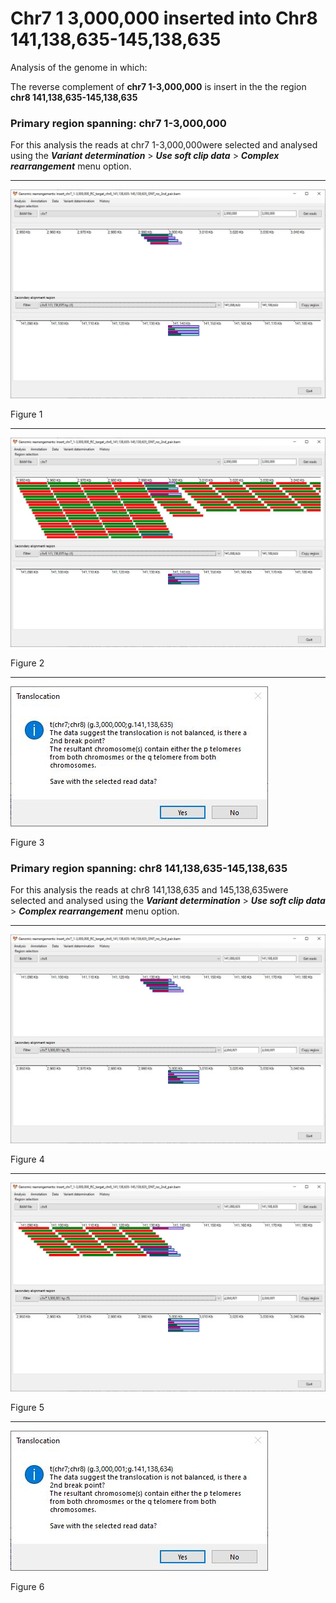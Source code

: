 # Chr7 1 3,000,000  inserted into Chr8 141,138,635-145,138,635

Analysis of the genome in which: 

The reverse complement of **chr7 1-3,000,000** is insert in the the region **chr8 141,138,635-145,138,635**

### Primary region spanning: chr7 1-3,000,000 

For this analysis the reads at chr7 1-3,000,000were selected and analysed using the ___Variant determination___ > ___Use soft clip data___ > ___Complex rearrangement___ menu option.<hr />

![image](images/insert_chr7_1-3,000,000_RC_target_chr8_141,138,635-145,138,635_ONT_no_2nd_pair_1.jpg)

Figure 1

<hr />

![image](images/insert_chr7_1-3,000,000_RC_target_chr8_141,138,635-145,138,635_ONT_no_2nd_pair_1_all.jpg)

Figure 2

<hr />

![image](images/insert_chr7_1-3,000,000_RC_target_chr8_141,138,635-145,138,635_ONT_no_2nd_pair_1_results.jpg)

Figure 3

### Primary region spanning: chr8 141,138,635-145,138,635 

For this analysis the reads at chr8 141,138,635 and 145,138,635were selected and analysed using the ___Variant determination___ > ___Use soft clip data___ > ___Complex rearrangement___ menu option.<hr />

![image](images/insert_chr7_1-3,000,000_RC_target_chr8_141,138,635-145,138,635_ONT_no_2nd_pair_2.jpg)

Figure 4

<hr />

![image](images/insert_chr7_1-3,000,000_RC_target_chr8_141,138,635-145,138,635_ONT_no_2nd_pair_2_all.jpg)

Figure 5

<hr />

![image](images/insert_chr7_1-3,000,000_RC_target_chr8_141,138,635-145,138,635_ONT_no_2nd_pair_2_results.jpg)

Figure 6

